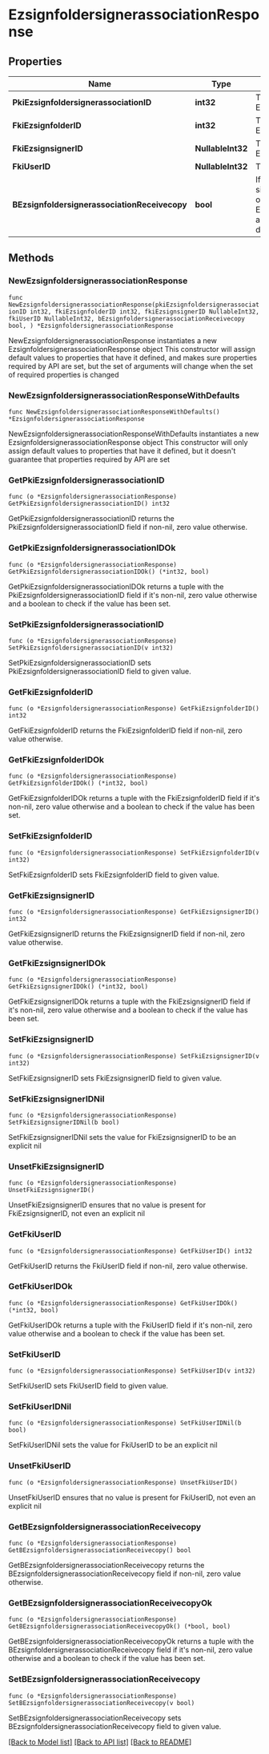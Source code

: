 # EzsignfoldersignerassociationResponse

## Properties

Name | Type | Description | Notes
------------ | ------------- | ------------- | -------------
**PkiEzsignfoldersignerassociationID** | **int32** | The unique ID of the Ezsignfoldersignerassociation | 
**FkiEzsignfolderID** | **int32** | The unique ID of the Ezsignfolder | 
**FkiEzsignsignerID** | **NullableInt32** | The unique ID of the Ezsignsigner | 
**FkiUserID** | **NullableInt32** | The unique ID of the User | 
**BEzsignfoldersignerassociationReceivecopy** | **bool** | If this flag is true. The signatory will receive a copy of every signed Ezsigndocument even if it ain&#39;t required to sign the document. | 

## Methods

### NewEzsignfoldersignerassociationResponse

`func NewEzsignfoldersignerassociationResponse(pkiEzsignfoldersignerassociationID int32, fkiEzsignfolderID int32, fkiEzsignsignerID NullableInt32, fkiUserID NullableInt32, bEzsignfoldersignerassociationReceivecopy bool, ) *EzsignfoldersignerassociationResponse`

NewEzsignfoldersignerassociationResponse instantiates a new EzsignfoldersignerassociationResponse object
This constructor will assign default values to properties that have it defined,
and makes sure properties required by API are set, but the set of arguments
will change when the set of required properties is changed

### NewEzsignfoldersignerassociationResponseWithDefaults

`func NewEzsignfoldersignerassociationResponseWithDefaults() *EzsignfoldersignerassociationResponse`

NewEzsignfoldersignerassociationResponseWithDefaults instantiates a new EzsignfoldersignerassociationResponse object
This constructor will only assign default values to properties that have it defined,
but it doesn't guarantee that properties required by API are set

### GetPkiEzsignfoldersignerassociationID

`func (o *EzsignfoldersignerassociationResponse) GetPkiEzsignfoldersignerassociationID() int32`

GetPkiEzsignfoldersignerassociationID returns the PkiEzsignfoldersignerassociationID field if non-nil, zero value otherwise.

### GetPkiEzsignfoldersignerassociationIDOk

`func (o *EzsignfoldersignerassociationResponse) GetPkiEzsignfoldersignerassociationIDOk() (*int32, bool)`

GetPkiEzsignfoldersignerassociationIDOk returns a tuple with the PkiEzsignfoldersignerassociationID field if it's non-nil, zero value otherwise
and a boolean to check if the value has been set.

### SetPkiEzsignfoldersignerassociationID

`func (o *EzsignfoldersignerassociationResponse) SetPkiEzsignfoldersignerassociationID(v int32)`

SetPkiEzsignfoldersignerassociationID sets PkiEzsignfoldersignerassociationID field to given value.


### GetFkiEzsignfolderID

`func (o *EzsignfoldersignerassociationResponse) GetFkiEzsignfolderID() int32`

GetFkiEzsignfolderID returns the FkiEzsignfolderID field if non-nil, zero value otherwise.

### GetFkiEzsignfolderIDOk

`func (o *EzsignfoldersignerassociationResponse) GetFkiEzsignfolderIDOk() (*int32, bool)`

GetFkiEzsignfolderIDOk returns a tuple with the FkiEzsignfolderID field if it's non-nil, zero value otherwise
and a boolean to check if the value has been set.

### SetFkiEzsignfolderID

`func (o *EzsignfoldersignerassociationResponse) SetFkiEzsignfolderID(v int32)`

SetFkiEzsignfolderID sets FkiEzsignfolderID field to given value.


### GetFkiEzsignsignerID

`func (o *EzsignfoldersignerassociationResponse) GetFkiEzsignsignerID() int32`

GetFkiEzsignsignerID returns the FkiEzsignsignerID field if non-nil, zero value otherwise.

### GetFkiEzsignsignerIDOk

`func (o *EzsignfoldersignerassociationResponse) GetFkiEzsignsignerIDOk() (*int32, bool)`

GetFkiEzsignsignerIDOk returns a tuple with the FkiEzsignsignerID field if it's non-nil, zero value otherwise
and a boolean to check if the value has been set.

### SetFkiEzsignsignerID

`func (o *EzsignfoldersignerassociationResponse) SetFkiEzsignsignerID(v int32)`

SetFkiEzsignsignerID sets FkiEzsignsignerID field to given value.


### SetFkiEzsignsignerIDNil

`func (o *EzsignfoldersignerassociationResponse) SetFkiEzsignsignerIDNil(b bool)`

 SetFkiEzsignsignerIDNil sets the value for FkiEzsignsignerID to be an explicit nil

### UnsetFkiEzsignsignerID
`func (o *EzsignfoldersignerassociationResponse) UnsetFkiEzsignsignerID()`

UnsetFkiEzsignsignerID ensures that no value is present for FkiEzsignsignerID, not even an explicit nil
### GetFkiUserID

`func (o *EzsignfoldersignerassociationResponse) GetFkiUserID() int32`

GetFkiUserID returns the FkiUserID field if non-nil, zero value otherwise.

### GetFkiUserIDOk

`func (o *EzsignfoldersignerassociationResponse) GetFkiUserIDOk() (*int32, bool)`

GetFkiUserIDOk returns a tuple with the FkiUserID field if it's non-nil, zero value otherwise
and a boolean to check if the value has been set.

### SetFkiUserID

`func (o *EzsignfoldersignerassociationResponse) SetFkiUserID(v int32)`

SetFkiUserID sets FkiUserID field to given value.


### SetFkiUserIDNil

`func (o *EzsignfoldersignerassociationResponse) SetFkiUserIDNil(b bool)`

 SetFkiUserIDNil sets the value for FkiUserID to be an explicit nil

### UnsetFkiUserID
`func (o *EzsignfoldersignerassociationResponse) UnsetFkiUserID()`

UnsetFkiUserID ensures that no value is present for FkiUserID, not even an explicit nil
### GetBEzsignfoldersignerassociationReceivecopy

`func (o *EzsignfoldersignerassociationResponse) GetBEzsignfoldersignerassociationReceivecopy() bool`

GetBEzsignfoldersignerassociationReceivecopy returns the BEzsignfoldersignerassociationReceivecopy field if non-nil, zero value otherwise.

### GetBEzsignfoldersignerassociationReceivecopyOk

`func (o *EzsignfoldersignerassociationResponse) GetBEzsignfoldersignerassociationReceivecopyOk() (*bool, bool)`

GetBEzsignfoldersignerassociationReceivecopyOk returns a tuple with the BEzsignfoldersignerassociationReceivecopy field if it's non-nil, zero value otherwise
and a boolean to check if the value has been set.

### SetBEzsignfoldersignerassociationReceivecopy

`func (o *EzsignfoldersignerassociationResponse) SetBEzsignfoldersignerassociationReceivecopy(v bool)`

SetBEzsignfoldersignerassociationReceivecopy sets BEzsignfoldersignerassociationReceivecopy field to given value.



[[Back to Model list]](../README.md#documentation-for-models) [[Back to API list]](../README.md#documentation-for-api-endpoints) [[Back to README]](../README.md)


